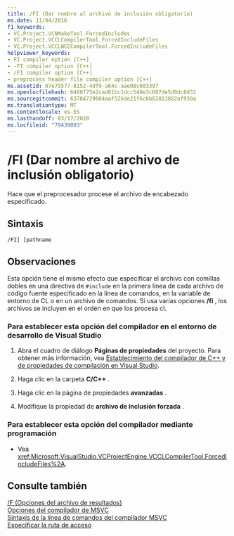 ```yaml
---
title: /FI (Dar nombre al archivo de inclusión obligatorio)
ms.date: 11/04/2016
f1_keywords:
- VC.Project.VCNMakeTool.ForcedIncludes
- VC.Project.VCCLCompilerTool.ForcedIncludeFiles
- VC.Project.VCCLWCECompilerTool.ForcedIncludeFiles
helpviewer_keywords:
- FI compiler option [C++]
- -FI compiler option [C++]
- /FI compiler option [C++]
- preprocess header file compiler option [C++]
ms.assetid: 07e79577-8152-4df9-a64c-aae08c603397
ms.openlocfilehash: 6460f75e2cad81bc1dcc540e3c687de5d0dc0d32
ms.sourcegitcommit: 63784729604aaf526de21f6c6b62813882af930a
ms.translationtype: MT
ms.contentlocale: es-ES
ms.lasthandoff: 03/17/2020
ms.locfileid: "79439803"
---
```

# <a name="fi-name-forced-include-file"></a>/FI (Dar nombre al archivo de inclusión obligatorio)

Hace que el preprocesador procese el archivo de encabezado especificado.

## <a name="syntax"></a>Sintaxis

```
/FI[ ]pathname
```

## <a name="remarks"></a>Observaciones

Esta opción tiene el mismo efecto que especificar el archivo con comillas dobles en una directiva de `#include` en la primera línea de cada archivo de código fuente especificado en la línea de comandos, en la variable de entorno de CL o en un archivo de comandos. Si usa varias opciones **/fi** , los archivos se incluyen en el orden en que los procesa cl.

### <a name="to-set-this-compiler-option-in-the-visual-studio-development-environment"></a>Para establecer esta opción del compilador en el entorno de desarrollo de Visual Studio

1. Abra el cuadro de diálogo **Páginas de propiedades** del proyecto. Para obtener más información, vea [Establecimiento del compilador de C++ y de propiedades de compilación en Visual Studio](../working-with-project-properties.md).

1. Haga clic en la carpeta **C/C++** .

1. Haga clic en la página de propiedades **avanzadas** .

1. Modifique la propiedad de **archivo de inclusión forzada** .

### <a name="to-set-this-compiler-option-programmatically"></a>Para establecer esta opción del compilador mediante programación

- Vea <xref:Microsoft.VisualStudio.VCProjectEngine.VCCLCompilerTool.ForcedIncludeFiles%2A>.

## <a name="see-also"></a>Consulte también

[/F (Opciones del archivo de resultados)](output-file-f-options.md)<br/>
[Opciones del compilador de MSVC](compiler-options.md)<br/>
[Sintaxis de la línea de comandos del compilador MSVC](compiler-command-line-syntax.md)<br/>
[Especificar la ruta de acceso](specifying-the-pathname.md)

